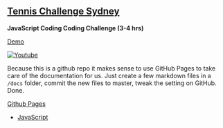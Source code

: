 
## [Tennis Challenge Sydney](https://listingslab-software.github.io/tennis-challenge-sydney)

__JavaScript Coding Coding Challenge (3-4 hrs)__

[Demo](https://tennis-challenge-sydney.firebaseapp.com)

[![Youtube](https://listingslab.io/wp-content/uploads/2019/02/youtube.png)](https://www.youtube.com/watch?v=Ia9ut7T7oc0)


Because this is a github repo it makes sense to use GitHub Pages to take care of the documentation for us. Just create a few markdown files in a ```/docs``` folder, commit the new files to master, tweak the setting on GitHub. Done. 

[Github Pages](https://listingslab-software.github.io/tennis-challenge-sydney)

- [JavaScript](https://listingslab-software.github.io/tennis-challenge-sydney/javascript.html)